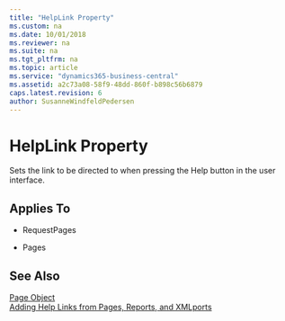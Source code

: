 ```yaml
---
title: "HelpLink Property"
ms.custom: na
ms.date: 10/01/2018
ms.reviewer: na
ms.suite: na
ms.tgt_pltfrm: na
ms.topic: article
ms.service: "dynamics365-business-central"
ms.assetid: a2c73a08-58f9-48dd-860f-b898c56b6879
caps.latest.revision: 6
author: SusanneWindfeldPedersen
---
```


 

# HelpLink Property
Sets the link to be directed to when pressing the Help button in the user interface.
  
## Applies To  
- RequestPages 

- Pages
  

## See Also  
[Page Object](../devenv-page-object.md)  
[Adding Help Links from Pages, Reports, and XMLports](../devenv-adding-help-links-from-pages-tables-xmlports.md)